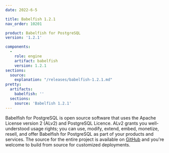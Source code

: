 ```yaml
---
date: 2022-6-5

title: Babelfish 1.2.1
nav_order: 10201

product: Babelfish for PostgreSQL
version: '1.2.1'

components:
  -
    role: engine
    artifact: babelfish
    version: 1.2.1
sections:
  source:
    explanation: "/releases/babelfish-1.2.1.md"
pretty:
  artifacts:
    babelfish: ''
  sections:
    source: 'Babelfish 1.2.1'
---
```


Babelfish for PostgreSQL is open source software that uses the Apache License version 2 (ALv2) and PostgreSQL Licence. ALv2 grants you well-understood usage rights; you can use, modify, extend, embed, monetize, resell, and offer Babelfish for PostgreSQL as part of your products and services. The source for the entire project is available on [GitHub](https://github.com/babelfish-for-postgresql) and you're welcome to build from source for customized deployments. 
